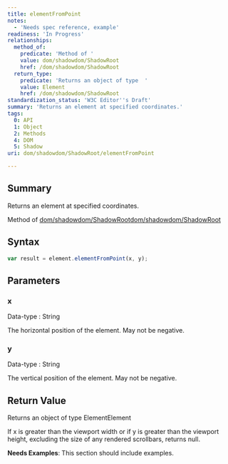 ```yaml
---
title: elementFromPoint
notes:
  - 'Needs spec reference, example'
readiness: 'In Progress'
relationships:
  method_of:
    predicate: 'Method of '
    value: dom/shadowdom/ShadowRoot
    href: /dom/shadowdom/ShadowRoot
  return_type:
    predicate: 'Returns an object of type  '
    value: Element
    href: /dom/shadowdom/ShadowRoot
standardization_status: 'W3C Editor''s Draft'
summary: 'Returns an element at specified coordinates.'
tags:
  0: API
  1: Object
  2: Methods
  4: DOM
  5: Shadow
uri: dom/shadowdom/ShadowRoot/elementFromPoint

---
```

## <span>Summary</span>

Returns an element at specified coordinates.

Method of [dom/shadowdom/ShadowRoot](/dom/shadowdom/ShadowRoot)[dom/shadowdom/ShadowRoot](/dom/shadowdom/ShadowRoot)

## <span>Syntax</span>

``` js
var result = element.elementFromPoint(x, y);
```

## <span>Parameters</span>

### <span>x</span>

 Data-type
:   String

 The horizontal position of the element. May not be negative.

### <span>y</span>

 Data-type
:   String

 The vertical position of the element. May not be negative.

## <span>Return Value</span>

Returns an object of type ElementElement

If x is greater than the viewport width or if y is greater than the viewport height, excluding the size of any rendered scrollbars, returns null.

**Needs Examples**: This section should include examples.

